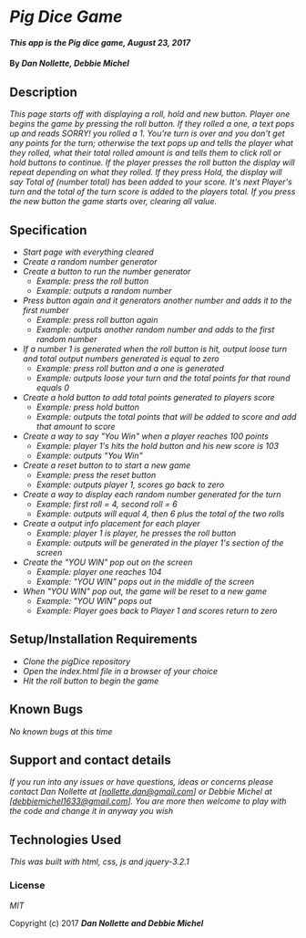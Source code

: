 # _Pig Dice Game_

#### _This app is the Pig dice game, August 23, 2017_

#### By _**Dan Nollette, Debbie Michel**_

## Description

_This page starts off with displaying a roll, hold and new button.  Player one begins the game by pressing the roll button. If they rolled a one, a text pops up and reads SORRY! you rolled a 1.  You're turn is over and you don't get any points for the turn; otherwise the text pops up and tells the player what they rolled, what their total rolled amount is and tells them to click roll or hold buttons to continue. If the player presses the roll button the display will repeat depending on what they rolled.  If they press Hold, the display will say Total of (number total) has been added to your score. It's next Player's turn and the total of the turn score is added to the players total.  If you press the new button the game starts over, clearing all value._

## Specification
  * _Start page with everything cleared_
  * _Create a random number generator_
  * _Create a button to run the number generator_
    * _Example: press the roll button_
    * _Example: outputs a random number_
  * _Press button again and it generators another number and adds it to the first number_
    * _Example: press roll button again_
    * _Example: outputs another random number and adds to the first random number_
  * _If a number 1 is generated when the roll button is hit, output loose turn and total output numbers generated is equal to zero_
    * _Example: press roll button and a one is generated_
    * _Example: outputs loose your turn and the total points for that round equals 0_
  * _Create a hold button to add total points generated to players score_
    * _Example: press hold button_
    * _Example: outputs the total points that will be added to score and add that amount to score_
  * _Create a way to say "You Win" when a player reaches 100 points_
    * _Example: player 1's hits the hold button and his new score is 103_
    * _Example: outputs "You Win"_
  * _Create a reset button to to start a new game_
    * _Example: press the reset button_
    * _Example: outputs player 1, scores go back to zero_
  * _Create a way to display each random number generated for the turn_
    * _Example: first roll = 4, second roll = 6_
    * _Example: outputs will equal 4, then 6 plus the total of the two rolls_
  * _Create a output info placement for each player_
    * _Example: player 1 is player, he presses the roll button_
    * _Example: outputs will be generated in the player 1's section of the screen_
  * _Create the "YOU WIN" pop out on the screen_
    * _Example: player one reaches 104_
    * _Example: "YOU WIN" pops out in the middle of the screen_
  * _When "YOU WIN" pop out, the game will be reset to a new game_
    * _Example: "YOU WIN" pops out_
    * _Example: Player goes back to Player 1 and scores return to zero_





## Setup/Installation Requirements

* _Clone the pigDice repository_
* _Open the index.html file in a browser of your choice_
* _Hit the roll button to begin the game_

## Known Bugs

_No known bugs at this time_

## Support and contact details

_If you run into any issues or have questions, ideas or concerns please contact Dan Nollette at [nollette.dan@gmail.com] or Debbie Michel at [debbiemichel1633@gmail.com].  You are more then welcome to play with the code and change it in anyway you wish_

## Technologies Used

_This was built with html, css, js and jquery-3.2.1_

### License

*MIT*

Copyright (c) 2017 **_Dan Nollette and Debbie Michel_**
